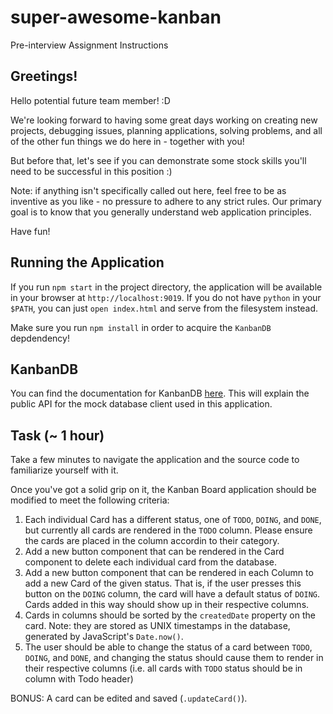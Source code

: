 # super-awesome-kanban

Pre-interview Assignment Instructions


## Greetings!

Hello potential future team member! :D

We're looking forward to having some great days working on creating new projects, debugging issues, planning applications, solving problems, and all of the other fun things we do here in - together with you!

But before that, let's see if you can demonstrate some stock skills you'll need to be successful in this position :)

Note: if anything isn't specifically called out here, feel free to be as inventive as you like - no pressure to adhere to any strict rules. Our primary goal is to know that you generally understand web application principles.

Have fun!


## Running the Application

If you run `npm start` in the project directory, the application will be available in your browser at `http://localhost:9019`. If you do not have `python` in your `$PATH`, you can just `open index.html` and serve from the filesystem instead.

Make sure you run `npm install` in order to acquire the `KanbanDB` depdendency!

## KanbanDB

You can find the documentation for KanbanDB [here](https://github.com/netpoetica/KanbanDB#kanbandb). This will explain the public API for the mock database client used in this application.


## Task (~ 1 hour)

Take a few minutes to navigate the application and the source code to familiarize yourself with it.

Once you've got a solid grip on it, the Kanban Board application should be modified to meet the following criteria:

1. Each individual Card has a different status, one of `TODO`, `DOING`, and `DONE`, but currently all cards are rendered in the `TODO` column. Please ensure the cards are placed in the column accordin to their category. 
2. Add a new button component that can be rendered in the Card component to delete each individual card from the database.
3. Add a new button component that can be rendered in each Column to add a new Card of the given status. That is, if the user presses this button on the `DOING` column, the card will have a default status of `DOING`. Cards added in this way should show up in their respective columns.
4. Cards in columns should be sorted by the `createdDate` property on the card. Note: they are stored as UNIX timestamps in the database, generated by JavaScript's `Date.now()`.
5. The user should be able to change the status of a card between `TODO`, `DOING`, and `DONE`, and changing the status should cause them to render in their respective columns (i.e. all cards with `TODO` status should be in column with Todo header)

BONUS: A card can be edited and saved (`.updateCard()`).
